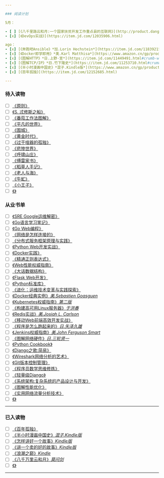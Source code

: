 ```yaml
---

### 阅读计划

5月：

- [ ] [《八千里路云和月:一个国家扶贫开发工作重点县的互联网》](http://product.dangdang.com/23730071.html)
- [x] [《DevOps实战》](https://item.jd.com/12035906.html) 

ago：
- [x] [《奔跑吧Ansible》*加.Lorin Hochstein*](https://item.jd.com/11839215.html)
- [x] [《Docker即学即用》*美.Karl Matthisa*](https://www.amazon.cn/gp/product/B019R55Z6W)
- [x] [《图解HTTP》*日.上野·宣*](https://item.jd.com/11449491.html#crumb-wrap)
- [x] [《图解TCP/IP》*日.竹下隆史*](https://item.jd.com/11253710.html#crumb-wrap)
- [x] [《半小时漫画中国史》*混子.Kindle版*](https://www.amazon.cn/gp/product/B072Z88B9T/ref=oh_aui_d_detailpage_o00_?ie=UTF8&psc=1)
- [x] [《百年孤独》](https://item.jd.com/12152685.html)

---
```


### 待入读物

- [ ] [《原则》](https://item.jd.com/12257413.html)
- [ ] [《S. 忒修斯之船》](https://item.jd.com/11932116.html)
- [ ] [《番茄工作法图解》](http://product.dangdang.com/21021603.html)
- [ ] [《平凡的世界》]()
- [ ] [《围城》]()
- [ ] [《黄金时代》]()
- [ ] [《过于喧器的孤独》]()
- [ ] [《悲惨世界》]()
- [ ] [《呼啸山庄》]()
- [ ] [《傅雷家书》]()
- [ ] [《稻草人手记》]()
- [ ] [《老人与海》]()
- [ ] [《牛虻》]()
- [ ] [《小王子》]()
- [ ] [《》]()

### 从业书单

- [ ] [《SRE Google运维解密》](https://item.jd.com/11973579.html)
- [ ] [《Go语言学习笔记》](https://item.jd.com/11944267.html)
- [ ] [《Go Web编程》](https://item.jd.com/12252845.html)
- [ ] [《网络是怎样连接的》](http://product.dangdang.com/24174119.html)
- [ ] [《分布式服务框架原理与实践》](http://product.dangdang.com/23851271.html)
- [ ] [《Python Web开发实战》](http://product.dangdang.com/24029839.html)
- [ ] [《Docker实践》](http://product.dangdang.com/25218250.html)
- [ ] [《精通正则表达式》](http://product.dangdang.com/22851836.html)
- [ ] [《Web性能权威指南》](https://item.jd.com/11444582.html)
- [ ] [《大话数据结构》](https://item.jd.com/10663703.html)
- [ ] [《Flask Web开发》](https://item.jd.com/11594082.html)
- [ ] [《Python标准库》](https://item.jd.com/11020898.html)
- [ ] [《进化：运维技术变革与实践探索》]()
- [ ] [《Docker经典实例》*美.Sebastien Goasguen*](https://item.jd.com/12126210.html)
- [ ] [《Kubernetes权威指南》*第二版*](https://item.jd.com/11980349.html)
- [ ] [《构建高可用Linux服务器》*于洪春*](https://item.jd.com/12267548.html)
- [ ] [《Redis实战》*美.Josiah L. Carlson*](https://item.jd.com/11791607.html)
- [ ] [《移动Web前端高效开发实战》](https://item.jd.com/12170351.html)
- [ ] [《程序是怎么跑起来的》*日.矢泽久雄*](https://item.jd.com/11676683.html)
- [ ] [《Jenkins权威指南》*美.John Ferguson Smart*](https://item.jd.com/12052762.html)
- [ ] [《图解网络硬件》*日.三轮贤一*](https://item.jd.com/11506709.html#crumb-wrap)
- [ ] [《Python Cookbook》]()
- [ ] [《Django之歌:简易》]()
- [ ] [《Wireshark网络分析的艺术》](https://www.amazon.cn/gp/product/B01AS1OS8A/ref=oh_aui_detailpage_o04_s00?ie=UTF8&psc=1)
- [ ] [《Git版本控制管理》](https://www.amazon.cn/gp/product/B00U42VM7Y/ref=oh_aui_detailpage_o04_s00?ie=UTF8&psc=1)
- [ ] [《程序员数学思维修炼》](http://product.dangdang.com/23447083.html)
- [ ] [《轻量级Django》](http://product.dangdang.com/24101643.html)
- [ ] [《系统架构:复杂系统的产品设计与开发》](http://product.dangdang.com/24166002.html)
- [ ] [《图解性能优化》](http://product.dangdang.com/24185678.html)
- [ ] [《实用网络流量分析技术》](https://item.jd.com/13788381692.html)
- [ ] [《》]()

---

### 已入读物

- [ ] [《百年孤独》](https://item.jd.com/12152685.html)
- [ ] [《半小时漫画中国史》*混子.Kindle版*]()
- [ ] [《怎样讲好一个故事》*Kindle版*]()
- [ ] [《讲一个卖的好的故事》*Kindle版*]()
- [ ] [《浪潮之巅》*Kindle*]()
- [ ] [《八千万里云和月》*莫问剑*](http://item.jd.com/11722416.html)
- [ ] [《》]()

---

